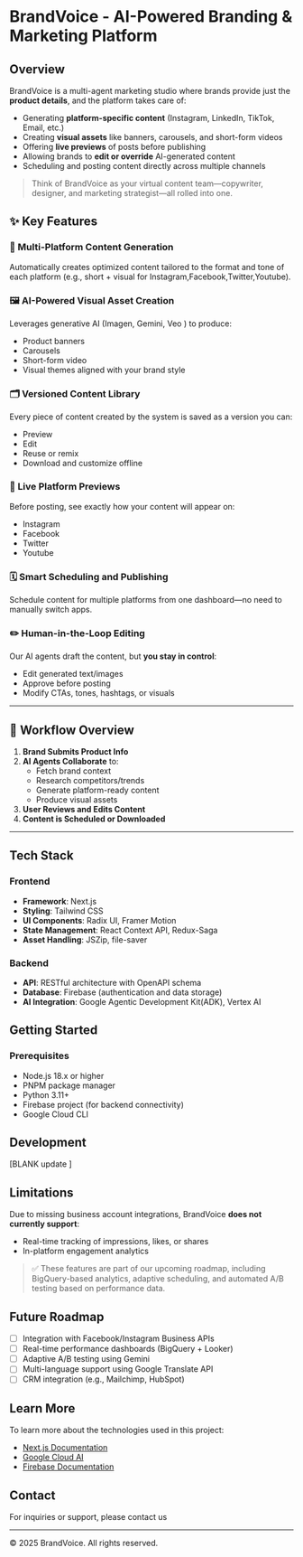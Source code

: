 # BrandVoice - AI-Powered Branding & Marketing Platform

## Overview

BrandVoice is a multi-agent marketing studio where brands provide just the **product details**, and the platform takes care of:

- Generating **platform-specific content** (Instagram, LinkedIn, TikTok, Email, etc.)
- Creating **visual assets** like banners, carousels, and short-form videos
- Offering **live previews** of posts before publishing
- Allowing brands to **edit or override** AI-generated content
- Scheduling and posting content directly across multiple channels

> Think of BrandVoice as your virtual content team—copywriter, designer, and marketing strategist—all rolled into one.

## ✨ Key Features

### 🔄 Multi-Platform Content Generation
Automatically creates optimized content tailored to the format and tone of each platform (e.g., short + visual for Instagram,Facebook,Twitter,Youtube).

### 🖼️ AI-Powered Visual Asset Creation
Leverages generative AI (Imagen, Gemini, Veo ) to produce:
- Product banners
- Carousels
- Short-form video
- Visual themes aligned with your brand style

### 🗂️ Versioned Content Library
Every piece of content created by the system is saved as a version you can:
- Preview
- Edit
- Reuse or remix
- Download and customize offline

### 🧪 Live Platform Previews
Before posting, see exactly how your content will appear on:
- Instagram
- Facebook
- Twitter
- Youtube

### 🗓️ Smart Scheduling and Publishing
Schedule content for multiple platforms from one dashboard—no need to manually switch apps.

### ✏️ Human-in-the-Loop Editing
Our AI agents draft the content, but **you stay in control**:
- Edit generated text/images
- Approve before posting
- Modify CTAs, tones, hashtags, or visuals
---
## 📌 Workflow Overview

1. **Brand Submits Product Info**
2. **AI Agents Collaborate** to:
   - Fetch brand context
   - Research competitors/trends
   - Generate platform-ready content
   - Produce visual assets
3. **User Reviews and Edits Content**
4. **Content is Scheduled or Downloaded**

----
## Tech Stack

### Frontend
- **Framework**: Next.js
- **Styling**: Tailwind CSS
- **UI Components**: Radix UI, Framer Motion
- **State Management**: React Context API, Redux-Saga
- **Asset Handling**: JSZip, file-saver

### Backend
- **API**: RESTful architecture with OpenAPI schema
- **Database**: Firebase (authentication and data storage)
- **AI Integration**: Google Agentic Development Kit(ADK), Vertex AI

## Getting Started

### Prerequisites
- Node.js 18.x or higher
- PNPM package manager
- Python 3.11+
- Firebase project (for backend connectivity)
- Google Cloud CLI

## Development

[BLANK update ]

## Limitations

Due to missing business account integrations, BrandVoice **does not currently support**:
- Real-time tracking of impressions, likes, or shares
- In-platform engagement analytics

> ✅ These features are part of our upcoming roadmap, including BigQuery-based analytics, adaptive scheduling, and automated A/B testing based on performance data.


## Future Roadmap

- [ ] Integration with Facebook/Instagram Business APIs
- [ ] Real-time performance dashboards (BigQuery + Looker)
- [ ] Adaptive A/B testing using Gemini
- [ ] Multi-language support using Google Translate API
- [ ] CRM integration (e.g., Mailchimp, HubSpot)

## Learn More

To learn more about the technologies used in this project:
- [Next.js Documentation](https://nextjs.org/docs)
- [Google Cloud AI](https://cloud.google.com/products/ai)
- [Firebase Documentation](https://firebase.google.com/docs)

## Contact

For inquiries or support, please contact us 

---

© 2025 BrandVoice. All rights reserved.
